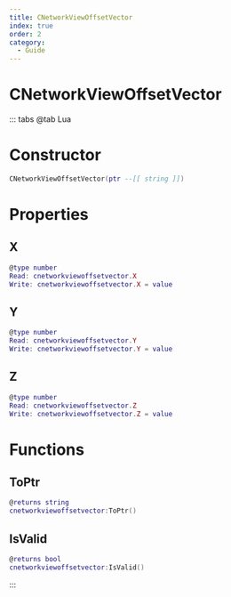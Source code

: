 ```yaml
---
title: CNetworkViewOffsetVector
index: true
order: 2
category:
  - Guide
---
```


# CNetworkViewOffsetVector

::: tabs
@tab Lua
# Constructor
```lua
CNetworkViewOffsetVector(ptr --[[ string ]])
```
# Properties
## X 
```lua
@type number
Read: cnetworkviewoffsetvector.X
Write: cnetworkviewoffsetvector.X = value
```
## Y 
```lua
@type number
Read: cnetworkviewoffsetvector.Y
Write: cnetworkviewoffsetvector.Y = value
```
## Z 
```lua
@type number
Read: cnetworkviewoffsetvector.Z
Write: cnetworkviewoffsetvector.Z = value
```
# Functions
## ToPtr
```lua
@returns string
cnetworkviewoffsetvector:ToPtr()
```
## IsValid
```lua
@returns bool
cnetworkviewoffsetvector:IsValid()
```

:::